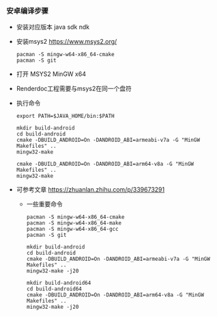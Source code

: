 ### 安卓编译步骤

- 安装对应版本 java sdk ndk

- 安装msys2 https://www.msys2.org/

  ```
  pacman -S mingw-w64-x86_64-cmake
  pacman -S git
  ```

- 打开 MSYS2 MinGW x64

- Renderdoc工程需要与msys2在同一个盘符

- 执行命令

  ```
  export PATH=$JAVA_HOME/bin:$PATH
  
  mkdir build-android
  cd build-android
  cmake -DBUILD_ANDROID=On -DANDROID_ABI=armeabi-v7a -G "MinGW Makefiles" ..
  mingw32-make
  
  cmake -DBUILD_ANDROID=On -DANDROID_ABI=arm64-v8a -G "MinGW Makefiles" ..
  mingw32-make
  ```
  
- 可参考文章 https://zhuanlan.zhihu.com/p/339673291
  
  - 一些重要命令
  
      ```
      pacman -S mingw-w64-x86_64-cmake
      pacman -S mingw-w64-x86_64-make
      pacman -S mingw-w64-x86_64-gcc
      pacman -S git
      ```
  
      ```
      mkdir build-android
      cd build-android
      cmake -DBUILD_ANDROID=On -DANDROID_ABI=armeabi-v7a -G "MinGW Makefiles" ..
      mingw32-make -j20
      
      mkdir build-android64
      cd build-android64
      cmake -DBUILD_ANDROID=On -DANDROID_ABI=arm64-v8a -G "MinGW Makefiles" ..
      mingw32-make -j20
      ```




